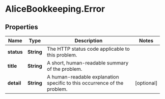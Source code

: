 # AliceBookkeeping.Error

## Properties

Name | Type | Description | Notes
------------ | ------------- | ------------- | -------------
**status** | **String** | The HTTP status code applicable to this problem. | 
**title** | **String** | A short, human-readable summary of the problem. | 
**detail** | **String** | A human-readable explanation specific to this occurrence of the problem. | [optional] 


